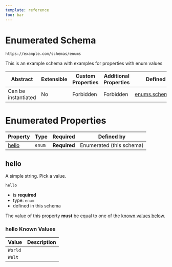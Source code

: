 ```yaml
---
template: reference
foo: bar
---
```


# Enumerated  Schema

```
https://example.com/schemas/enums
```

This is an example schema with examples for properties with enum values

| Abstract | Extensible | Custom Properties | Additional Properties | Defined In |
|----------|------------|-------------------|-----------------------|------------|
| Can be instantiated | No | Forbidden | Forbidden | [enums.schema.json](enums.schema.json) |

# Enumerated  Properties

| Property | Type | Required | Defined by |
|----------|------|----------|------------|
| [hello](#hello) | `enum` | **Required** | Enumerated  (this schema) |

## hello

A simple string. Pick a value.

`hello`
* is **required**
* type: `enum`
* defined in this schema

The value of this property **must** be equal to one of the [known values below](#hello-known-values).

### hello Known Values
| Value | Description |
|-------|-------------|
| `World` |  |
| `Welt` |  |




